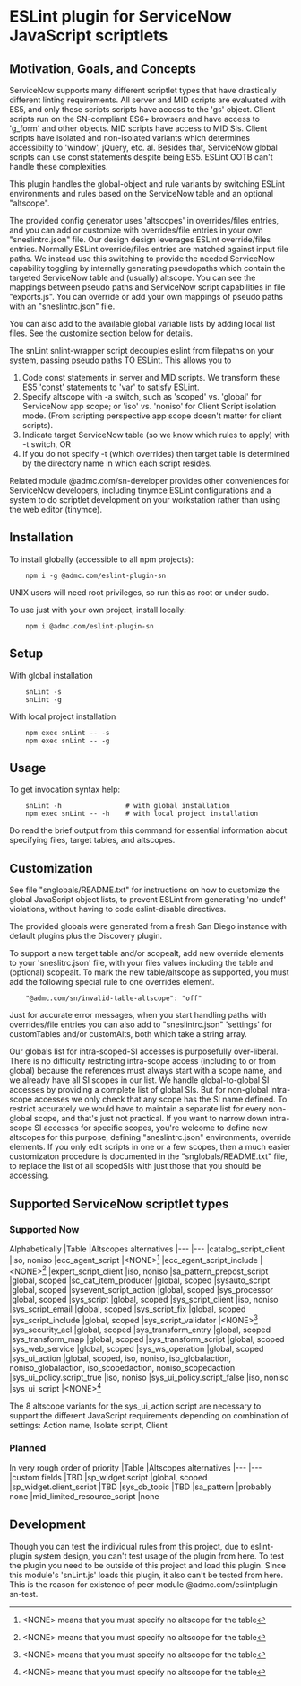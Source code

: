 # ESLint plugin for ServiceNow JavaScript scriptlets

## Motivation, Goals, and Concepts
ServiceNow supports many different scriptlet types that have drastically different linting
requirements.  All server and MID scripts are evaluated with ES5, and only these scripts
scripts have access to the 'gs' object.
Client scripts run on the SN-compliant ES6+ browsers and have access to 'g_form' and
other objects.  MID scripts have access to MID SIs.  Client scripts have isolated and non-isolated
variants which determines accessibilty to 'window', jQuery, etc. al.  Besides that, ServiceNow
global scripts can use const statements despite being ES5.  ESLint OOTB can't handle these
complexities.

This plugin handles the global-object and rule variants by switching ESLint environments and rules
based on the ServiceNow table and an optional "altscope".

The provided config generator uses 'altscopes' in overrides/files entries, and you can add or
customize with overrides/file entries in your own "sneslintrc.json" file.
Our design design leverages ESLint override/files entries.
Normally ESLint override/files entries are matched against input file paths.
We instead use this switching to provide the needed ServiceNow capability toggling by internally
generating pseudopaths which contain the targeted ServiceNow table and (usually) altscope.
You can see the mappings between pseudo paths and ServiceNow script capabilities in file
"exports.js".
You can override or add your own mappings of pseudo paths with an "sneslintrc.json" file.

You can also add to the available global variable lists by adding local list files.
See the customize section below for details.

The snLint snlint-wrapper script decouples eslint from filepaths on your system, passing
pseudo paths TO ESLint.  This allows you to
1. Code const statements in server and MID scripts.  We transform these ES5 'const' statements
   to 'var' to satisfy ESLint.
1. Specify altscope with -a switch, such as 'scoped' vs. 'global' for ServiceNow app scope;
   or 'iso' vs. 'noniso' for Client Script isolation mode.
   (From scripting perspective app scope doesn't matter for client scripts).
1. Indicate target ServiceNow table (so we know which rules to apply) with -t switch, OR
1. If you do not specify -t (which overrides) then target table is determined by the directory
   name in which each script resides.

Related module @admc.com/sn-developer provides other conveniences for ServiceNow developers,
including tinymce ESLint configurations and a system to do scriptlet development on your workstation
rather than using the web editor (tinymce).

## Installation
To install globally (accessible to all npm projects):
```
    npm i -g @admc.com/eslint-plugin-sn
```
UNIX users will need root privileges, so run this as root or under sudo.

To use just with your own project, install locally:
```
    npm i @admc.com/eslint-plugin-sn
```

## Setup
With global installation
```
    snLint -s
    snLint -g
```
With local project installation
```
    npm exec snLint -- -s
    npm exec snLint -- -g
```

## Usage
To get invocation syntax help:
```
    snLint -h                # with global installation
    npm exec snLint -- -h    # with local project installation
```
Do read the brief output from this command for essential information about specifying files,
target tables, and altscopes.

## Customization
See file "snglobals/README.txt" for instructions on how to customize the global JavaScript object
lists, to prevent ESLint from generating 'no-undef' violations, without having to code
eslint-disable directives.

The provided globals were generated from a fresh San Diego instance with default plugins plus
the Discovery plugin.

To support a new target table and/or scopealt, add new override elements to your 'sneslitrc.json'
file, with your files values including the table and (optional) scopealt.
To mark the new table/altscope as supported, you must add the following special rule to one
overrides element.
```
    "@admc.com/sn/invalid-table-altscope": "off"
```
Just for accurate error messages, when you start handling paths with overrides/file entries you
can also add to "sneslintrc.json" 'settings' for customTables and/or customAlts, both which take
a string array.

Our globals list for intra-scoped-SI accesses is purposefully over-liberal.
There is no difficulty restricting intra-scope access (including to or from global) because the
references must always start with a scope name, and we already have all SI scopes in our list.
We handle global-to-global SI accesses by providing a complete list of global SIs.
But for non-global intra-scope accesses we only check that any scope has the SI name defined.
To restrict accurately we would have to maintain a separate list for every non-global scope, and
that's just not practical.
If you want to narrow down intra-scope SI accesses for specific scopes, you're welcome to define
new altscopes for this purpose, defining "sneslintrc.json" environments, override elements.
If you only edit scripts in one or a few scopes, then a much easier customizaton procedure is
documented in the "snglobals/README.txt" file, to replace the list of all scopedSIs with just those
that you should be accessing.

## Supported ServiceNow scriptlet types
### Supported Now
Alphabetically
|Table                        |Altscopes alternatives
|---                          |---
|catalog_script_client        |iso, noniso
|ecc_agent_script             |\<NONE\>[^1]
|ecc_agent_script_include     |\<NONE\>[^1]
|expert_script_client         |iso, noniso
|sa_pattern_prepost_script    |global, scoped
|sc_cat_item_producer         |global, scoped
|sysauto_script               |global, scoped
|sysevent_script_action       |global, scoped
|sys_processor                |global, scoped
|sys_script                   |global, scoped
|sys_script_client            |iso, noniso
|sys_script_email             |global, scoped
|sys_script_fix               |global, scoped
|sys_script_include           |global, scoped
|sys_script_validator         |\<NONE\>[^1]
|sys_security_acl             |global, scoped
|sys_transform_entry          |global, scoped
|sys_transform_map            |global, scoped
|sys_transform_script         |global, scoped
|sys_web_service              |global, scoped
|sys_ws_operation             |global, scoped
|sys_ui_action                |global, scoped, iso, noniso, iso_globalaction, noniso_globalaction, iso_scopedaction, noniso_scopedaction
|sys_ui_policy.script_true    |iso, noniso
|sys_ui_policy.script_false   |iso, noniso
|sys_ui_script                |\<NONE\>[^1]

[^1]: \<NONE\> means that you must specify no altscope for the table

The 8 altscope variants for the sys_ui_action script are necessary to support the different JavaScript requirements depending on combination of settings:  Action name, Isolate script, Client

### Planned
In very rough order of priority
|Table                        |Altscopes alternatives
|---                          |---
|custom fields                |TBD
|sp_widget.script             |global, scoped
|sp_widget.client_script      |TBD
|sys_cb_topic                 |TBD
|sa_pattern                   |probably none
|mid_limited_resource_script  |none

## Development
Though you can test the individual rules from this project, due to eslint-plugin system design,
you can't test usage of the plugin from here.  To test the plugin you need to be outside of this
project and load this plugin.  Since this module's 'snLint.js' loads this plugin, it also can't
be tested from here.  This is the reason for existence of peer module
@admc.com/eslintplugin-sn-test.

